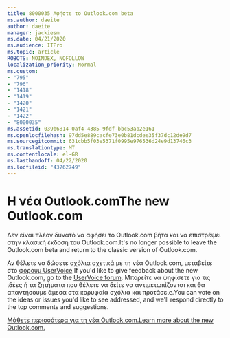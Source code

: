 ```yaml
---
title: 8000035 Αφήστε το Outlook.com beta
ms.author: daeite
author: daeite
manager: jackiesm
ms.date: 04/21/2020
ms.audience: ITPro
ms.topic: article
ROBOTS: NOINDEX, NOFOLLOW
localization_priority: Normal
ms.custom:
- "795"
- "796"
- "1418"
- "1419"
- "1420"
- "1421"
- "1422"
- "8000035"
ms.assetid: 039b6814-0af4-4385-9fdf-bbc53ab2e161
ms.openlocfilehash: 97dd5e889cacfe73e0b81dcdee35f37dc12de9d7
ms.sourcegitcommit: 631cbb5f03e5371f0995e976536d24e9d13746c3
ms.translationtype: MT
ms.contentlocale: el-GR
ms.lasthandoff: 04/22/2020
ms.locfileid: "43762749"
---
```

# <a name="the-new-outlookcom"></a><span data-ttu-id="29005-102">Η νέα Outlook.com</span><span class="sxs-lookup"><span data-stu-id="29005-102">The new Outlook.com</span></span>

<span data-ttu-id="29005-103">Δεν είναι πλέον δυνατό να αφήσει το Outlook.com βήτα και να επιστρέψει στην κλασική έκδοση του Outlook.com.</span><span class="sxs-lookup"><span data-stu-id="29005-103">It's no longer possible to leave the Outlook.com beta and return to the classic version of Outlook.com.</span></span>
  
<span data-ttu-id="29005-104">Αν θέλετε να δώσετε σχόλια σχετικά με τη νέα Outlook.com, μεταβείτε στο [φόρουμ UserVoice](https://go.microsoft.com/fwlink/p/?linkid=851599).</span><span class="sxs-lookup"><span data-stu-id="29005-104">If you'd like to give feedback about the new Outlook.com, go to the [UserVoice forum](https://go.microsoft.com/fwlink/p/?linkid=851599).</span></span> <span data-ttu-id="29005-105">Μπορείτε να ψηφίσετε για τις ιδέες ή τα ζητήματα που θέλετε να δείτε να αντιμετωπίζονται και θα απαντήσουμε άμεσα στα κορυφαία σχόλια και προτάσεις.</span><span class="sxs-lookup"><span data-stu-id="29005-105">You can vote on the ideas or issues you'd like to see addressed, and we'll respond directly to the top comments and suggestions.</span></span>
  
[<span data-ttu-id="29005-106">Μάθετε περισσότερα για τη νέα Outlook.com.</span><span class="sxs-lookup"><span data-stu-id="29005-106">Learn more about the new Outlook.com.</span></span>](https://go.microsoft.com/fwlink/p/?linkid=874356)
  